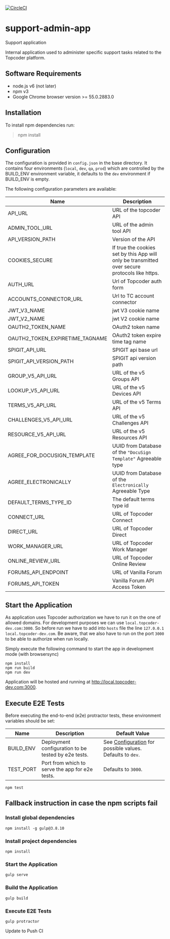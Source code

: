 [![CircleCI](https://circleci.com/gh/topcoder-platform/admin-app.svg?style=svg)](https://circleci.com/gh/topcoder-platform/admin-app)

# support-admin-app

Support application

Internal application used to administer specific support tasks related to the Topcoder platform.

## Software Requirements

- node.js v6 (not later)
- npm v3
- Google Chrome browser version >= 55.0.2883.0

## Installation

To install npm dependencies run:

> npm install

## Configuration

The configuration is provided in `config.json` in the base directory.
It contains four environments (`local`, `dev`, `qa`, `prod`) which are controlled by the BUILD_ENV environment variable,
it defaults to the `dev` environment if BUILD_ENV is empty.

The following configuration parameters are available:

| Name                            | Description                                                                                    |
| ------------------------------- | ---------------------------------------------------------------------------------------------- |
| API_URL                         | URL of the topcoder API                                                                        |
| ADMIN_TOOL_URL                  | URL of the admin tool API                                                                      |
| API_VERSION_PATH                | Version of the API                                                                             |
| COOKIES_SECURE                  | If true the cookies set by this App will only be transmitted over secure protocols like https. |
| AUTH_URL                        | Url of Topcoder auth form                                                                      |
| ACCOUNTS_CONNECTOR_URL          | Url to TC account connector                                                                    |
| JWT_V3_NAME                     | jwt V3 cookie name                                                                             |
| JWT_V2_NAME                     | jwt V2 cookie name                                                                             |
| OAUTH2_TOKEN_NAME               | OAuth2 token name                                                                              |
| OAUTH2_TOKEN_EXPIRETIME_TAGNAME | OAuth2 token expire time tag name                                                              |
| SPIGIT_API_URL                  | SPIGIT api base url                                                                            |
| SPIGIT_API_VERSION_PATH         | SPIGIT api version path                                                                        |
| GROUP_V5_API_URL                | URL of the v5 Groups API                                                                       |
| LOOKUP_V5_API_URL               | URL of the v5 Devices API                                                                      |
| TERMS_V5_API_URL                | URL of the v5 Terms API                                                                        |
| CHALLENGES_V5_API_URL           | URL of the v5 Challenges API                                                                   |
| RESOURCE_V5_API_URL             | URL of the v5 Resources API                                                                    |
| AGREE_FOR_DOCUSIGN_TEMPLATE     | UUID from Database of the `"DocuSign Template"` Agreeable type                                 |
| AGREE_ELECTRONICALLY            | UUID from Database of the `Electronically` Agreeable Type                                      |
| DEFAULT_TERMS_TYPE_ID           | The default terms type id                                                                      |
| CONNECT_URL                     | URL of Topcoder Connect                                                                        |
| DIRECT_URL                      | URL of Topcoder Direct                                                                         |
| WORK_MANAGER_URL                | URL of Topcoder Work Manager                                                                   |
| ONLINE_REVIEW_URL               | URL of Topcoder Online Review                                                                  |
| FORUMS_API_ENDPOINT             | URL of Vanilla Forum                                                                           |
| FORUMS_API_TOKEN                | Vanilla Forum API Access Token                                                                 |

## Start the Application

As application uses Topcoder authorization we have to run it on the one of allowed domains. For development purposes we can use `local.topcoder-dev.com:3000`. So before run we have to add into `hosts` file the line `127.0.0.1 local.topcoder-dev.com`. Be aware, that we also have to run on the port `3000` to be able to authorize when run locally.

Simply execute the following command to start the app in development mode (with browsersync)

```
npm install
npm run build
npm run dev
```

Application will be hosted and running at http://local.topcoder-dev.com:3000.

## Execute E2E Tests

Before executing the end-to-end (e2e) protractor tests, these environment variables should be set:

| Name      | Description                                         | Default Value                                                               |
| --------- | --------------------------------------------------- | --------------------------------------------------------------------------- |
| BUILD_ENV | Deployment configuration to be tested by e2e tests. | See [Configuration](#configuration) for possible values. Defaults to `dev`. |
| TEST_PORT | Port from which to serve the app for e2e tests.     | Defaults to `3000`.                                                         |

`npm test`

## Fallback instruction in case the npm scripts fail

### Install global dependencies

`npm install -g gulp@3.8.10`

### Install project dependencies

```
npm install
```

### Start the Application

`gulp serve`

### Build the Application

`gulp build`

### Execute E2E Tests

`gulp protractor`

Update to Push CI
